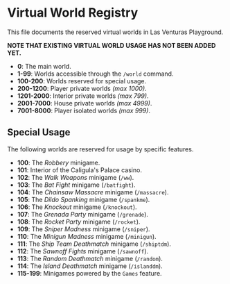 # Virtual World Registry
This file documents the reserved virtual worlds in Las Venturas Playground.

**NOTE THAT EXISTING VIRTUAL WORLD USAGE HAS NOT BEEN ADDED YET.**

  - **0**: The main world.
  - **1-99**: Worlds accessible through the `/world` command.
  - **100-200**: Worlds reserved for special usage.
  - **200-1200**: Player private worlds _(max 1000)_.
  - **1201-2000**: Interior private worlds _(max 799)_.
  - **2001-7000**: House private worlds _(max 4999)_.
  - **7001-8000**: Player isolated worlds _(max 999)_.

## Special Usage
The following worlds are reserved for usage by specific features.

  - **100**: The _Robbery_ minigame.
  - **101**: Interior of the Caligula's Palace casino.
  - **102**: The _Walk Weapons_ minigame (`/ww`).
  - **103**: The _Bat Fight_ minigame (`/batfight`).
  - **104**: The _Chainsaw Massacre_ minigame (`/massacre`).
  - **105**: The _Dildo Spanking_ minigame (`/spankme`).
  - **106**: The _Knockout_ minigame (`/knockout`).
  - **107**: The _Grenada Party_ minigame (`/grenade`).
  - **108**: The _Rocket Party_ minigame (`/rocket`).
  - **109**: The _Sniper Madness_ minigame (`/sniper`).
  - **110**: The _Minigun Madness_ minigame (`/minigun`).
  - **111**: The _Ship Team Deathmatch_ minigame (`/shiptdm`).
  - **112**: The _Sawnoff Fights_ minigame (`/sawnoff`).
  - **113**: The _Random Deathmatch_ minigame (`/random`).
  - **114**: The _Island Deathmatch_ minigame (`/islanddm`).
  - **115-199**: Minigames powered by the `Games` feature.
